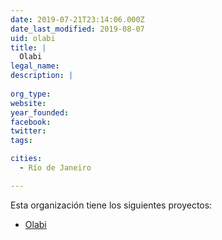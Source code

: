 ```yaml
---
date: 2019-07-21T23:14:06.000Z
date_last_modified: 2019-08-07
uid: olabi
title: |
  Olabi
legal_name: 
description: |
  
org_type: 
website: 
year_founded: 
facebook: 
twitter: 
tags:

cities: 
  - Río de Janeiro

---
```


Esta organización tiene los siguientes proyectos:

- [Olabi](/proyectos/olabi)
